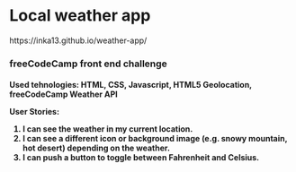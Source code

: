 
<h1>Local weather app</h1>
https://inka13.github.io/weather-app/
<h3>freeCodeCamp front end challenge</h3>

<h4>Used tehnologies: HTML, CSS, Javascript, HTML5 Geolocation, freeCodeCamp Weather API

<p>User Stories:</p> 

<ol>

<li> I can see the weather in my current location.</li>

<li> I can see a different icon or background image (e.g. snowy mountain, hot desert) depending on the weather.</li>

<li> I can push a button to toggle between Fahrenheit and Celsius.</li>



</ol>
